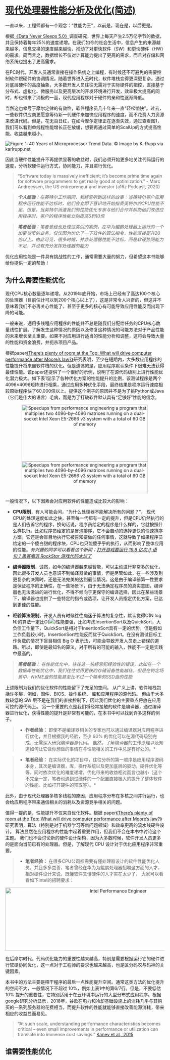 # [现代处理器性能分析及优化(简述)](https://github.com/Jared-ZDC/Jared-ZDC.github.io/issues/3)

一直以来，工程师都有一个观念：“性能为王”，以前是，现在是，以后更是。

根据[《Data Never Sleeps 5.0》](https://www.domo.com/learn/data-neversleeps-5?aid=ogsm072517_1&sf100871281=1)调查研究，世界上每天产生2.5万亿字节的数据，并且保持着每年25%的速度递增。在我们如今的社会生活中，信息产生的来源越来越多，信息交换的速度越来越快，推动了对更快软件（SW）和更快硬件（HW）的需求。简而言之，数据增长不仅对计算能力提出了更高的需求，而且对存储和网络系统也提出了更高需求。

在PC时代，开发人员通常直接在操作系统之上编程，有时候还不可避免的需要控制软件跟硬件的协调情况。随着世界进入云时代，软件堆栈变得更深更复杂。通过对底层硬件的高度抽象，大多数开发人员往往无需对于实际硬件的把控，直接基于分布式、虚拟化、微服务以及更高层次的开发环境进行开发，效率极大提高的同时，却也带来了消极的一面，现代应用程序对于硬件的亲和性逐渐降低。

当然这也幸亏于摩尔定律的有效性，软件程序员几十年来一直“轻松愉快”。过去，一些软件供应商更愿意等待新一代硬件来加快应用程序的速度，而不花费人力资源来改进代码。但是，花无百日红，在如今摩尔定律正在逐渐失效，通过查看图1，我们可以看到单线程性能增长正在放缓，想要再通过简单的ScalUp的方式提高性能，收益越来越小。

![Figure 1: 40 Years of Microprocessor Trend Data. © Image by K. Rupp via karlrupp.net](https://user-images.githubusercontent.com/17999499/160777801-b618dc94-0548-4ea7-b796-a752302d37e8.png "Figure 1: 40 Years of Microprocessor Trend Data. © Image by K. Rupp via karlrupp.net")

因此当硬件性能提升不再提供显著的收益时，我们必须开始更多地关注代码运行的速度，分析软硬件运行方式，协同能力，并且进行优化。
>“Software today is massively inefficient; it’s become prime time again for software programmers to get really good at optimization.” - Marc Andreessen, the US entrepreneur and investor (a16z Podcast, 2020)

>***个人经验**：在英特尔工作期间，我经常听到这样的故事：当英特尔客户应用程序运行性能不达标时，他们会立即下意识地开始指责英特尔的CPU性能不足。但是，当英特尔派遣我们的性能优化专家与他们合作并帮助他们改进应用程序时，客户的程序性能立刻提高5到10倍*

>***笔者经验**：笔者曾经也处理过类似的案例，在华为鲲鹏处理器上运行的一个加密货币的业务，仅仅因为优化了一下软件的算法指令，性能直接提升20倍以上。由此可见，很多时候，并非处理器性能不达标，而是软硬协同能力不足，并没有充分发挥处理器的能力*

优化应用性能是一件具有挑战性的工作，通常需要大量的努力，但希望这本书能够给你提供一定的帮助！

## 为什么需要性能优化

现代CPU核心数量逐年递增。从2019年底开始，市场上已经有了高达100个核心的处理器（目前估计可以到200个核心以上了），这是非常令人兴奋的，但这并不意味着我们不必再关心性能了，甚至于更多的核心有可能导致应用性能反而出现下降的可能。

一般来说，通用多线程应用程序的性能并不总是随我们分配给任务的CPU核心数量线性扩展。了解发生这种情况的原因以及修复这种情况的可能方法对于产品性能的未来增长至关重要。如果不对应用进行适当的性能分析和调整，这将会导致大量的性能和资金浪费，并扼杀项目产品。

根据paper[《There’s plenty of room at the Top: What will drive computer performance after Moore’s law?》](https://www.science.org/doi/10.1126/science.aam9744)研究表明，至少在短期内，大多数应用程序的性能提升将来自软件栈的优化。但是遗憾的是，应用程序默认条件下很难无法获得最佳性能。该paper还提供了一个很好的示例，说明了在源代码级别上进行性能优化潜力极大。如下表1显示了各种优化方案的性能提升的比例，该测试程序是两个4096×4096矩阵进行相乘，通过应用多种优化手段，最终结果是程序运行速度相较原始程序快了60,000倍以上。提供这个例子的原因并不是为了挑Python或Java（它们是伟大的语言）毛病，而是为了打破软件默认具有“足够好”性能的信念。

<div align=center>
<img alt="Speedups from performance engineering a program that multiplies two 4096-by-4096 matrices running on a dual-socket Intel Xeon E5-2666 v3 system with a total of 60 GB of memory" src="https://user-images.githubusercontent.com/17999499/160841312-ef79eeaa-814a-4660-ad9a-2d5523750095.png" width="400" height="180" title="Speedups from performance engineering a program that multiplies two 4096-by-4096 matrices running on a dual-socket Intel Xeon E5-2666 v3 system with a total of 60 GB of memory"/>
</div>
<div align=center>
<img alt="Speedups from performance engineering a program that multiplies two 4096-by-4096 matrices running on a dual-socket Intel Xeon E5-2666 v3 system with a total of 60 GB of memory" src="https://user-images.githubusercontent.com/17999499/160841447-b8a63538-3a73-4360-944e-bb2bc6aedc91.png" width="400" height="100" title="Speedups from performance engineering a program that multiplies two 4096-by-4096 matrices running on a dual-socket Intel Xeon E5-2666 v3 system with a total of 60 GB of memory"/>
</div>

一般情况下，以下因素会对应用软件的性能造成比较大的影响：
* **CPU限制**，有人可能会问，“为什么处理器不能解决所有的问题？”， 现代CPU的处理速度如此之快，甚至每一代都有一定的提升，但是CPU仍然执行的是人们告诉它的程序，换句话说，程序员给定的程序是什么样的，它就按照什么样执行。比如程序员给定的是冒泡排序，它不会自动的选择更快的快速排序方案。它还是会盲目地执行它被告知要做的任何事情，这就导致了如果程序员给定的一个傻白甜的程序块，CPU也只能傻乎乎的执行，从而影响了整体应用的性能。*有兴趣的同学可以看看这个新闻：[打开游戏要运行 19.8 亿次 if 语句？黑客嘲讽 RockStar 游戏代码太烂了](https://nee.lv/2021/02/28/How-I-cut-GTA-Online-loading-times-by-70/)*

* **编译器限制**，诚然，如今的编译器越来越智能，可以主动进行非常多的优化，因此很多开发人员也意识不到编译器做的事情，但是尽管如此，在一些涉及到更复杂的决策时，还是无法完美的达到最佳情况。这是由于编译器第一性要求是保证程序的正确性，在一些场景下，由于无法确定程序员的真实意图，编译器也无法激进的进行优化，不得不倾向于更保守的编译选择，因此在某些场景下，编译器也提供了一些特定的指令或选项，让开发人员指定优化方案，已达到更佳的性能。

* **经验算法限制**，开发人员有时候往往痴迷于算法的复杂性，默认觉得O(N log N)的算法一定比O(<img src="https://latex.codecogs.com/svg.latex?N^2" />)性能要强，比如考虑InsertionSort以及QuickSort，大负债工作量下，QuickSort是相对于InsertionSort具有一定的优势，但是假如工作负载较小时，InsertionSort性能反而优于QuickSort。在没有测试目标工作负载的情况下盲目相信 Big O 表示法，可能会导致开发人员走上错误的道路。所以，即使是最知名的算法，对于所有的可能的输入，性能不一定是实践中最高的。

> ***笔者经验：** 在性能优化中，往往这一块经常犯经验性的错误，比如在一个数据库性能优化中，我们往往觉得更快的存储设备性能越佳，但是在特定场景中，NVME盘的性能甚至比不过一个简单的SSD盘的性能*

上述限制为我们的优化软件的性能留下了充足的空间。 从广义上讲，软件堆栈包括许多层，例如，固件、BIOS、操作系统、
库和应用程序的源代码。 但由于大多数较低的 SW 层不是在我们的直接控制下，因此我们优化的主要重点将放在应用可控的源代码上。 另一个重要的点是我们将经常接触的软件是编译器，通过编译器进行优化，获得性能的提升是非常有可能的，在本书中可以找到许多这样的例子。

>* **作者经验：** 即使不是编译器相关的专家也可以通过编译器对应用程序进行优化，并且根据我的经验，至少 90% 的优化可以在源代码级别完成，无需深入研究编译器源代码。 虽然，了解编译器的工作原理以及知道如何让它做你想做的事情在与性能相关的工作中总是有好处的。*

>* **笔者经验：** 在实际优化的项目中，往往分析的第一顺序是应用程序源码本身，其次是编译器，库，操作系统以及更加底层的驱动，硬件优化等等，同时依次优化的难度递增，优化带来的收益相对而言也越小（这个不完全一定，笔者也遇到过硬件的一个配置直接极大的提升了整体软件的性能，比如打开硬件的预取等）。*

此外，由于现代处理器多核多线程的原因，应用程序分布在多核之间并行运行，也会给应用程序带来通信相关的消耗以及资源竞争相关的问题。

值得一提的是，性能提升不仅来自优化软件。根据 paper[《There’s plenty of room at the Top: What will drive computer performance after Moore’s law?》](https://www.science.org/doi/10.1126/science.aam9744)研究表明，算法（特别是对于机器学习等新问题领域）和效率更高的流水线硬件设计。 算法显然在应用程序的性能中起着重要作用，但我们不会在本书中讨论这个主题。 我们也不会讨论新的硬件设计架构，因为大多数时候，软件开发人员更多的是面向当前已有的处理器。但是，了解现代 CPU 设计对于优化应用程序非常重要。

> * **笔者经验：** 在很多CPU公司都需要有懂处理器设计的软件性能优化人员，并且多多益善，笔者曾经在华为为鲲鹏处理器招聘这方面的人才，相对硬件设计来说，既懂软件又懂硬件的人才实在太少了， 大家可以看看如下Intel的招聘要求：

<div align=center>
<img alt="Intel Performance Engineer" src="https://user-images.githubusercontent.com/17999499/160859758-4851e46a-756a-4cec-92ed-9875271461a8.png" width="700" height="200" title="Intel Performance Engineer"/>
</div>

在后摩尔时代，代码优化能力的重要性越来越高，特别是需要根据运行它的硬件进行软硬协同优化，这一点对于工程师的要求也越来越高，也是区分码农与码神的关键因素。

本书中的方法主要是榨干程序的最后一点性能提升空间。通常这类方法的优化提升的空间不大，一般情况下不超过 10%，例如上表1中的第6/7行。但是，不要低估 10% 提升的重要性，它特别适用于在云环境中运行的大型分布式应用程序。根据google研究分析显示，2018年，谷歌在电力和冷却基础设施上的消耗几乎与其购买的一系列服务器的花费相当，而提升软件的性能就能够直接改善能源消耗，带来相应的收益显而易见。

>“At such scale, understanding performance characteristics becomes critical – even small improvements in performance or utilization can translate into immense cost savings.” [Kanev et al., 2015](https://doi.org/10.1145/2872887.2750392)

## 谁需要性能优化
